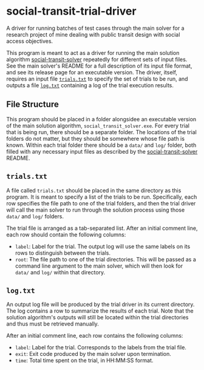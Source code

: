 # social-transit-trial-driver

A driver for running batches of test cases through the main solver for a research project of mine dealing with public transit design with social access objectives.

This program is meant to act as a driver for running the main solution algorithm [social-transit-solver](https://github.com/adam-rumpf/social-transit-solver) repeatedly for different sets of input files. See the main solver's README for a full description of its input file format, and see its release page for an executable version. The driver, itself, requires an input file [`trials.txt`](#trialstxt) to specify the set of trials to be run, and outputs a file [`log.txt`](#logtxt) containing a log of the trial execution results.

## File Structure

This program should be placed in a folder alongsidee an executable version of the main solution algorithm, `social_transit_solver.exe`. For every trial that is being run, there should be a separate folder. The locations of the trial folders do not matter, but they should be somewhere whose file path is known. Within each trial folder there should be a `data/` and `log/` folder, both filled with any necessary input files as described by the [social-transit-solver](https://github.com/adam-rumpf/social-transit-solver) README.

## `trials.txt`

A file called `trials.txt` should be placed in the same directory as this program. It is meant to specify a list of the trials to be run. Specifically, each row specifies the file path to one of the trial folders, and then the trial driver will call the main solver to run through the solution process using those `data/` and `log/` folders.

The trial file is arranged as a tab-separated list. After an initial comment line, each row should contain the following columns:
 * `label`: Label for the trial. The output log will use the same labels on its rows to distinguish between the trials.
 * `root`: The file path to one of the trial directories. This will be passed as a command line argument to the main solver, which will then look for `data/` and `log/` within that directory.

## `log.txt`

An output log file will be produced by the trial driver in its current directory. The log contains a row to summarize the results of each trial. Note that the solution algorithm's outputs will still be located within the trial directories and thus must be retrieved manually.

After an initial comment line, each row contains the following columns:
 * `label`: Label for the trial. Corresponds to the labels from the trial file.
 * `exit`: Exit code produced by the main solver upon termination.
 * `time`: Total time spent on the trial, in HH:MM:SS format.
